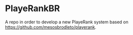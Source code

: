 # PlayeRankBR
A repo in order to develop a new PlayeRank system based on https://github.com/mesosbrodleto/playerank.
